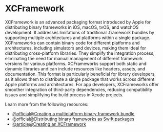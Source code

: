 # XCFramework

XCFramework is an advanced packaging format introduced by Apple for distributing binary frameworks in iOS, macOS, tvOS, and watchOS development. It addresses limitations of traditional .framework bundles by supporting multiple architectures and platforms within a single package. XCFrameworks can contain binary code for different platforms and architectures, including simulators and devices, making them ideal for distributing cross-platform libraries. They simplify the integration process, eliminating the need for manual management of different framework versions for various platforms. XCFrameworks support both static and dynamic libraries and can include resources like headers, assets, and documentation. This format is particularly beneficial for library developers, as it allows them to distribute a single package that works across different Apple platforms and architectures. For app developers, XCFrameworks offer smoother integration of third-party dependencies, reducing compatibility issues and simplifying the build process in Xcode projects.

Learn more from the following resources:

- [@official@Creating a multiplatform binary framework bundle](https://developer.apple.com/documentation/xcode/creating-a-multi-platform-binary-framework-bundle)
- [@official@Distributing binary frameworks as Swift packages](https://developer.apple.com/documentation/xcode/distributing-binary-frameworks-as-swift-packages)
- [@article@Creating an XCFramework](https://rhonabwy.com/2023/02/10/creating-an-xcframework/)
